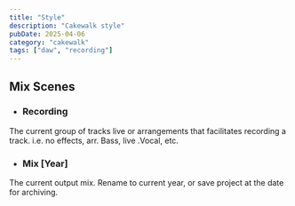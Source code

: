 ```yaml
---
title: "Style"
description: "Cakewalk style"
pubDate: 2025-04-06
category: "cakewalk"
tags: ["daw", "recording"]
---
```



## Mix Scenes

- ### Recording

The current group of tracks live or arrangements that facilitates recording a track. i.e. no effects, arr. Bass, live .Vocal, etc.

- ### Mix [Year]

The current output mix. Rename to current year, or save project at the date for archiving.
